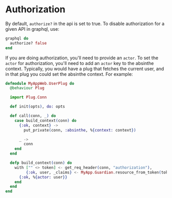 # Authorization

By default, `authorize?` in the api is set to true. To disable authorization for a given API in graphql, use:

```elixir
graphql do
  authorize? false
end
```

If you are doing authorization, you'll need to provide an `actor`.
To set the `actor` for authorization, you'll need to add an `actor` key to the absinthe context. Typically, you would have a plug that fetches the current user, and in that plug you could set the absinthe context. For example:

```elixir
defmodule MyAppWeb.UserPlug do
  @behaviour Plug

  import Plug.Conn

  def init(opts), do: opts

  def call(conn, _) do
    case build_context(conn) do
      {:ok, context} ->
        put_private(conn, :absinthe, %{context: context})

      _ ->
        conn
    end
  end

  defp build_context(conn) do
    with ["" <> token] <- get_req_header(conn, "authorization"),
         {:ok, user, _claims} <- MyApp.Guardian.resource_from_token(token) do
      {:ok, %{actor: user}}
    end
  end
end
```
